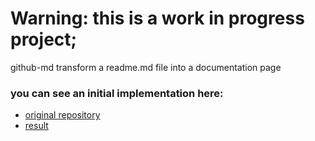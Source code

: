 # Warning: this is a work in progress project;

github-md transform a readme.md file into a documentation page

### you can see an initial implementation here: <br> 
- [original repository](https://github.com/MatiasDandrea/mock)
- [result](https://ghdoc.com/matiasplayground/mock/home)
